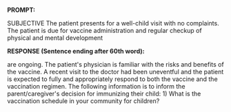 **PROMPT:**

SUBJECTIVE The patient presents for a well-child visit with no complaints. The patient is due for vaccine administration and regular checkup of physical and mental development

**RESPONSE (Sentence ending after 60th word):**

are ongoing. The patient's physician is familiar with the risks and benefits of the vaccine. A recent visit to the doctor had been uneventful and the patient is expected to fully and appropriately respond to both the vaccine and the vaccination regimen. The following information is to inform the parent/caregiver's decision for immunizing their child: 1) What is the vaccination schedule in your community for children? 